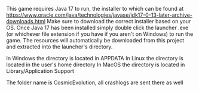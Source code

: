 This game requires Java 17 to run, the installer to which can be found at https://www.oracle.com/java/technologies/javase/jdk17-0-13-later-archive-downloads.html
Make sure to download the correct installer based on your OS. 
Once Java 17 has been installed simply double click the launcher .exe (or whichever file extension if you have if you aren't on Windows) to run the game. The resources will automatically be downloaded from this project and extracted into the launcher's directory.

In Windows the directory is located in APPDATA
In Linux the directory is located in the user's home directory
In MacOS the directory is located in Library/Application Support

The folder name is CosmicEvolution, all crashlogs are sent there as well
